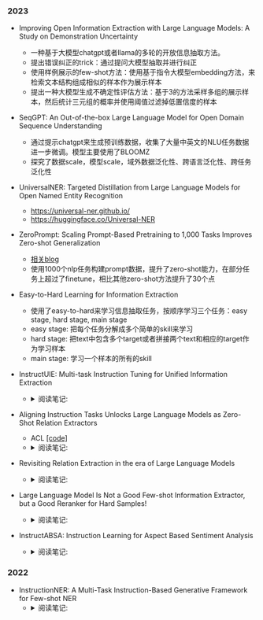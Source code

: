 


### 2023

- Improving Open Information Extraction with Large Language Models: A Study on Demonstration Uncertainty
  - 一种基于大模型chatgpt或者llama的多轮的开放信息抽取方法。
  - 提出错误纠正的trick：通过提问大模型抽取并进行纠正
  - 使用样例展示的few-shot方法：使用基于指令大模型embedding方法，来检索文本结构组成相似的样本作为展示样本
  - 提出一种大模型生成不确定性评估方法：基于3的方法采样多组的展示样本，然后统计三元组的概率并使用阈值过滤掉低置信度的样本

- SeqGPT: An Out-of-the-box Large Language Model for Open Domain Sequence Understanding
  - 通过提示chatgpt来生成预训练数据，收集了大量中英文的NLU任务数据进一步微调。模型主要使用了BLOOMZ
  - 探究了数据scale，模型scale，域外数据泛化性、跨语言泛化性、跨任务泛化性

- UniversalNER: Targeted Distillation from Large Language Models for Open Named Entity Recognition
  - https://universal-ner.github.io/
  - https://huggingface.co/Universal-NER

- ZeroPrompt: Scaling Prompt-Based Pretraining to 1,000 Tasks Improves
Zero-shot Generalization
  - [相关blog](https://zhuanlan.zhihu.com/p/461075783)
  - 使用1000个nlp任务构建prompt数据，提升了zero-shot能力，在部分任务上超过了finetune，相比其他zero-shot方法提升了30个点


- Easy-to-Hard Learning for Information Extraction
  - 使用了easy-to-hard来学习信息抽取任务，按顺序学习三个任务：easy stage, hard stage, main stage
  - easy stage: 把每个任务分解成多个简单的skill来学习
  - hard stage: 把text中包含多个target或者拼接两个text和相应的target作为学习样本
  - main stage: 学习一个样本的所有的skill

- InstructUIE: Multi-task Instruction Tuning for Unified Information Extraction
  - <details>
    <summary>阅读笔记: </summary>
    - 将NER，RE，EE等数据集转化为instruction格式，基于FlanT5-10B模型训练  <br>
    - 针对NER，RE，EE等任务都加入辅助任务使得模型更好的学习  <br>
    - 相对于Bert-finetune，InstructUIE去的更好的效果；在少样本数据集上，超过了chatgpt3.5模型  <br>
    </details>

- Aligning Instruction Tasks Unlocks Large Language Models as Zero-Shot Relation Extractors
  - ACL  [[code]](https://github.com/OSU-NLP-Group/QA4RE)
  - <details>
    <summary>阅读笔记: </summary>
    - 认为指令微调并不能提高大模型在RE任务上的效果，原因是因为RE数据的占比很小  <br>
    - 为了解决上诉问题，将RE任务和数据占比非常多的QA任务对齐起来，从而提高RE的任务效果   <br>
    - QA任务:提供候选答案的选项，直接让模型输出选项号  <br>
    </details>

- Revisiting Relation Extraction in the era of Large Language Models
  - <details>
    <summary>阅读笔记: </summary>
    - 基于大模型的关系抽取，使用GPT-3在few-shot的prompt下取得了解决sota的效果；在此基础上使用CoT，能够进一步提升效果  <br>
    - 基于flan-T5在few-shot prompt情况下并未取得sota效果，但是在基于GPT-3生成的CoT数据微调，能够取得sota的效果  <br>
    </details>

- Large Language Model Is Not a Good Few-shot Information Extractor, but a Good Reranker for Hard Samples!
  - <details>
    <summary>阅读笔记: </summary>
    - 将大模型和小模型结合起来做关系抽取任务  <br>
    - 使用小模型过滤出困难样本（根据关系的置信度），然后转化成多项选择问题，输出使用了analysis（CoT）  <br>
    </details>

- InstructABSA: Instruction Learning for Aspect Based Sentiment Analysis
  - <details>
    <summary>阅读笔记: </summary>
    - 基于GPT2模型微调，将多方面情感分析人物转化为instruction方式  <br>
    </details>

### 2022

- InstructionNER: A Multi-Task Instruction-Based Generative Framework for Few-shot NER
  - <details>
    <summary>阅读笔记: </summary>
    -  基于T5模型的指令ner信息抽取  <br>
    </details>



